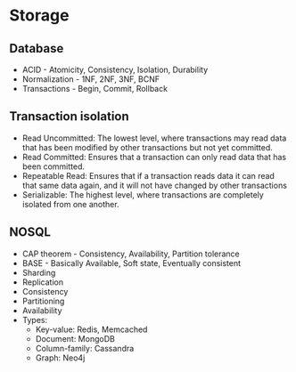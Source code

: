 # Storage

## Database

- ACID            - Atomicity, Consistency, Isolation, Durability
- Normalization   - 1NF, 2NF, 3NF, BCNF
- Transactions    - Begin, Commit, Rollback

## Transaction isolation

- Read Uncommitted: The lowest level, where transactions may read data that has been modified by other transactions but not yet committed.
- Read Committed: Ensures that a transaction can only read data that has been committed.
- Repeatable Read: Ensures that if a transaction reads data it can read that same data again, and it will not have changed by other transactions
- Serializable: The highest level, where transactions are completely isolated from one another.

## NOSQL

- CAP theorem - Consistency, Availability, Partition tolerance
- BASE - Basically Available, Soft state, Eventually consistent
- Sharding
- Replication
- Consistency
- Partitioning
- Availability
- Types:
    - Key-value: Redis, Memcached
    - Document: MongoDB
    - Column-family: Cassandra
    - Graph: Neo4j
